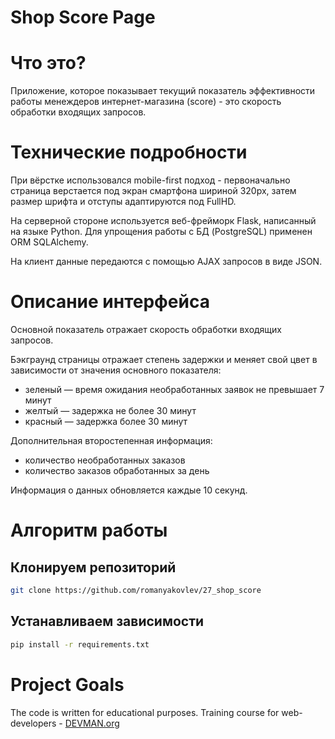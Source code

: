 # Shop Score Page

# Что это?

Приложение, которое показывает текущий показатель эффективности работы менеждеров интернет-магазина (score) - это скорость обработки входящих запросов.

# Технические подробности

При вёрстке использовался mobile-first подход - первоначально страница верстается под экран смартфона шириной 320px, затем размер шрифта и отступы адаптируются под FullHD.

На серверной стороне используется веб-фрейморк Flask, написанный на языке Python. Для упрощения работы с БД (PostgreSQL) применен ORM SQLAlchemy.

На клиент данные передаются с помощью AJAX запросов в виде JSON.


# Описание интерфейса

Основной показатель отражает скорость обработки входящих запросов.

Бэкграунд страницы отражает степень задержки и  меняет свой цвет в зависимости от значения основного показателя:
- зеленый — время ожидания необработанных заявок не превышает 7 минут
- желтый — задержка не более 30 минут
- красный — задержка более 30 минут

Дополнительная второстепенная информация:
- количество необработанных заказов
- количество заказов обработанных за день

Информация о данных обновляется каждые 10 секунд.

# Алгоритм работы

## Клонируем репозиторий

```sh
git clone https://github.com/romanyakovlev/27_shop_score
```

## Устанавливаем зависимости

```sh
pip install -r requirements.txt
```

# Project Goals

The code is written for educational purposes. Training course for web-developers - [DEVMAN.org](https://devman.org)
